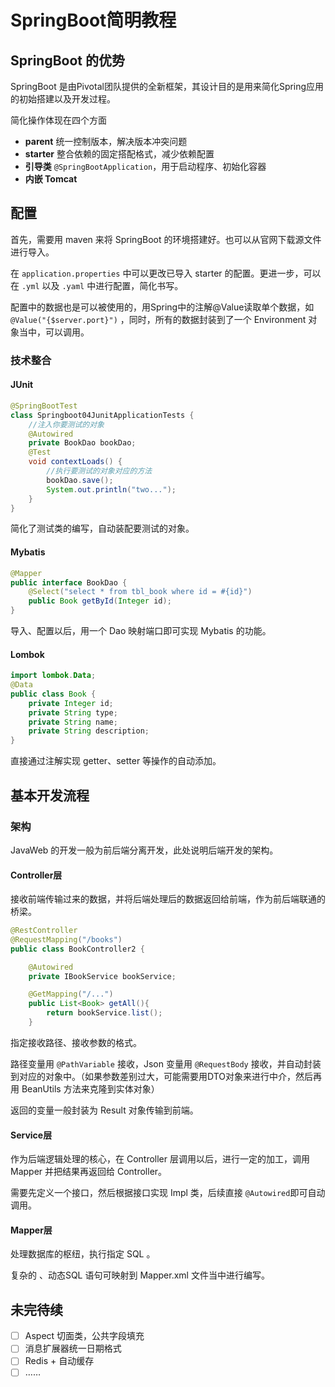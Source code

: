 # SpringBoot简明教程


## SpringBoot 的优势

SpringBoot 是由Pivotal团队提供的全新框架，其设计目的是用来简化Spring应用的初始搭建以及开发过程。

简化操作体现在四个方面

- **parent** 统一控制版本，解决版本冲突问题
- **starter** 整合依赖的固定搭配格式，减少依赖配置
- **引导类** `@SpringBootApplication`，用于启动程序、初始化容器
- **内嵌 Tomcat**

## 配置

首先，需要用 maven 来将 SpringBoot 的环境搭建好。也可以从官网下载源文件进行导入。

在 `application.properties` 中可以更改已导入 starter 的配置。更进一步，可以在 `.yml` 以及 `.yaml` 中进行配置，简化书写。

配置中的数据也是可以被使用的，用Spring中的注解@Value读取单个数据，如 `@Value("{$server.port}")` ，同时，所有的数据封装到了一个 Environment 对象当中，可以调用。

### 技术整合

#### JUnit

```Java
@SpringBootTest
class Springboot04JunitApplicationTests {
    //注入你要测试的对象
    @Autowired
    private BookDao bookDao;
    @Test
    void contextLoads() {
        //执行要测试的对象对应的方法
        bookDao.save();
        System.out.println("two...");
    }
}

```

简化了测试类的编写，自动装配要测试的对象。

#### Mybatis

```java
@Mapper
public interface BookDao {
    @Select("select * from tbl_book where id = #{id}")
    public Book getById(Integer id);
}

```

导入、配置以后，用一个 Dao 映射端口即可实现 Mybatis 的功能。

#### Lombok

```java
import lombok.Data;
@Data
public class Book {
    private Integer id;
    private String type;
    private String name;
    private String description;
}

```

直接通过注解实现 getter、setter 等操作的自动添加。

## 基本开发流程

### 架构

JavaWeb 的开发一般为前后端分离开发，此处说明后端开发的架构。

#### Controller层

接收前端传输过来的数据，并将后端处理后的数据返回给前端，作为前后端联通的桥梁。

```java
@RestController
@RequestMapping("/books")
public class BookController2 {

    @Autowired
    private IBookService bookService;

    @GetMapping("/...")
    public List<Book> getAll(){
        return bookService.list();
    }
```

指定接收路径、接收参数的格式。

路径变量用 `@PathVariable` 接收，Json 变量用 `@RequestBody` 接收，并自动封装到对应的对象中。（如果参数差别过大，可能需要用DTO对象来进行中介，然后再用 BeanUtils 方法来克隆到实体对象）

返回的变量一般封装为 Result 对象传输到前端。

#### Service层

作为后端逻辑处理的核心，在 Controller 层调用以后，进行一定的加工，调用 Mapper 并把结果再返回给 Controller。

需要先定义一个接口，然后根据接口实现 Impl    类，后续直接 `@Autowired`即可自动调用。

#### Mapper层

处理数据库的枢纽，执行指定 SQL 。

复杂的 、动态SQL 语句可映射到 Mapper.xml 文件当中进行编写。

## 未完待续

- [ ] Aspect 切面类，公共字段填充
- [ ] 消息扩展器统一日期格式
- [ ] Redis + 自动缓存
- [ ] ……
